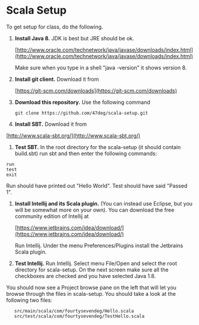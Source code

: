 # Scala Setup

To get setup for class, do the following.

1. **Install Java 8.** JDK is best but JRE should be ok.

   [http://www.oracle.com/technetwork/java/javase/downloads/index.html](http://www.oracle.com/technetwork/java/javase/downloads/index.html)
   
   Make sure when you type in a shell "java -version" it shows version 8.

1. **Install git client.** Download it from 

   [https://git-scm.com/downloads](https://git-scm.com/downloads)
1. **Download this repository.** Use the following command

   ```git clone https://github.com/47deg/scala-setup.git```
1. **Install SBT.** Download it from

  [http://www.scala-sbt.org/](http://www.scala-sbt.org/)
1. **Test SBT.** In the root directory for the scala-setup (it should contain build.sbt) run sbt and then enter the following
   commands:

  ```
  run
  test
  exit
  ```
  
  Run should have printed out "Hello World". Test should have said "Passed 1".
1. **Install Intellij and its Scala plugin.** (You can instead use Eclipse, but you will be somewhat more on your own). You can download the free community edition of Intellij at

   [https://www.jetbrains.com/idea/download/](https://www.jetbrains.com/idea/download/)
   
   Run Intellij. Under the menu Preferences/Plugins install the Jetbrains Scala plugin.
1. **Test Intellij.** Run Intellij. Select menu File/Open and select the root directory for scala-setup. On the next screen make sure all the checkboxes are checked and you have selected Java 1.8. 

You should now see a Project browse pane on the left that will let you browse through the files in scala-setup. You should take a look at the following two files:

```
   src/main/scala/com/fourtysevendeg/Hello.scala
   src/test/scala/com/fourtysevendeg/TestHello.scala
   ```


